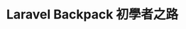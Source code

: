 ---
title: "Laravel Backpack 初學者之路"
image: 
style:
    background: "#2a9d8f"
    color: "#fff"
image: "1.png"
---